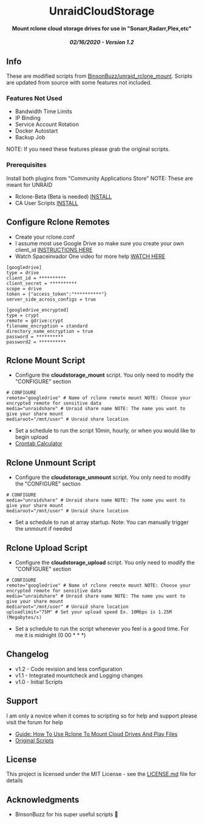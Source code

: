 <center>
<h1 align="center">UnraidCloudStorage</h1>
<h4 align="center">Mount rclone cloud storage drives for use in "Sonarr,Radarr,Plex,etc"</h4>
<h5 align="Center"><strong>02/16/2020 - Version 1.2</strong>
</center>

## Info

These are modified scripts from [BinsonBuzz/unraid_rclone_mount](https://github.com/BinsonBuzz/unraid_rclone_mount). Scripts are updated from source with some features not included.

### Features Not Used

- Bandwidth Time Limits
- IP Binding
- Service Account Rotation
- Docker Autostart
- Backup Job

NOTE: If you need these features please grab the original scripts.

### Prerequisites

Install both plugins from "Community Applications Store"
NOTE: These are meant for UNRAID
- Rclone-Beta (Beta is needed) [INSTALL](https://forums.unraid.net/topic/51633-plugin-rclone/)
- CA User Scripts [INSTALL](https://forums.unraid.net/topic/48286-plugin-ca-user-scripts/)

## Configure Rclone Remotes

- Create your rclone.conf
- I assume most use Google Drive so make sure you create your own client_id [INSTRUCTIONS HERE](https://rclone.org/drive/#making-your-own-client-id)
- Watch Spaceinvador One video for more help [WATCH HERE](https://youtu.be/-b9Ow2iX2DQ)

```
[googledrive]
type = drive
client_id = **********
client_secret = **********
scope = drive
token = {"access_token":"**********"}
server_side_across_configs = true

[googledrive_encrypted]
type = crypt
remote = gdrive:crypt
filename_encryption = standard
directory_name_encryption = true
password = **********
password2 = **********
```

## Rclone Mount Script

- Configure the <strong>cloudstorage_mount</strong> script. You only need to modify the "CONFIGURE" section

```
# CONFIGURE
remote="googledrive" # Name of rclone remote mount NOTE: Choose your encrypted remote for sensitive data
media="unraidshare" # Unraid share name NOTE: The name you want to give your share mount
mediaroot="/mnt/user" # Unraid share location
```
- Set a schedule to run the script 10min, hourly, or when you would like to begin upload
- [Crontab Calculator](https://corntab.com/)

## Rclone Unmount Script

- Configure the <strong>cloudstorage_unmount</strong> script. You only need to modify the "CONFIGURE" section

```
# CONFIGURE
media="unraidshare" # Unraid share name NOTE: The name you want to give your share mount
mediaroot="/mnt/user" # Unraid share location
```
- Set a schedule to run at array startup. Note: You can manually trigger the unmount if needed

## Rclone Upload Script

- Configure the <strong>cloudstorage_upload</strong> script. You only need to modify the "CONFIGURE" section

```
# CONFIGURE
remote="googledrive" # Name of rclone remote mount NOTE: Choose your encrypted remote for sensitive data
media="unraidshare" # Unraid share name NOTE: The name you want to give your share mount
mediaroot="/mnt/user" # Unraid share location
uploadlimit="75M" # Set your upload speed Ex. 10Mbps is 1.25M (Megabytes/s)
```
- Set a schedule to run the script whenever you feel is a good time. For me it is midnight (0 00 * * *)

## Changelog

- v1.2 - Code revision and less configuration
- v1.1 - Integrated mountcheck and Logging changes
- v1.0 - Initial Scripts

## Support

I am only a novice when it comes to scripting so for help and support please visit the forum for help

- [Guide: How To Use Rclone To Mount Cloud Drives And Play Files](https://forums.unraid.net/topic/75436-guide-how-to-use-rclone-to-mount-cloud-drives-and-play-files/)
- [Original Scripts](https://github.com/BinsonBuzz/unraid_rclone_mount)

## License

This project is licensed under the MIT License - see the [LICENSE.md](LICENSE.md) file for details

## Acknowledgments

* BinsonBuzz for his super useful scripts :clap:

